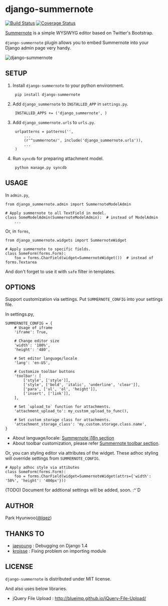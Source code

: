 django-summernote
=================
[![Build Status](https://travis-ci.org/lqez/django-summernote.png?branch=master)](https://travis-ci.org/lqez/django-summernote)
[![Coverage Status](https://coveralls.io/repos/lqez/django-summernote/badge.png?branch=master)](https://coveralls.io/r/lqez/django-summernote?branch=master)

[Summernote](https://github.com/HackerWins/summernote) is a simple WYSIWYG editor based on Twitter's Bootstrap.

`django-summernote` plugin allows you to embed Summernote into your Django admin page very handy.

![django-summernote](https://raw.github.com/lqez/pastebin/master/img/django-summernote.png "Screenshot of django-summernote")



SETUP
-----

1. Install `django-summernote` to your python environment.

        pip install django-summernote

2. Add `django_summernote` to `INSTALLED_APP` in `settings.py`.

        INSTALLED_APPS += ('django_summernote', )

3. Add `django_summernote.urls` to `urls.py`.

        urlpatterns = patterns('',
            ...
            (r'^summernote/', include('django_summernote.urls')),
            ...
        )

4. Run `syncdb` for preparing attachment model.

        python manage.py syncdb 
        

USAGE
-----

In `admin.py`,

    from django_summernote.admin import SummernoteModelAdmin

    # Apply summernote to all TextField in model.
    class SomeModelAdmin(SummernoteModelAdmin):  # instead of ModelAdmin
        ...

Or, in `forms`,

    from django_summernote.widgets import SummernoteWidget

    # Apply summernote to specific fields.
    class SomeForm(forms.Form):
        foo = forms.CharField(widget=SummernoteWidget())  # instead of forms.Textarea

And don't forget to use it with `safe` filter in templates.


OPTIONS
-------

Support customization via settings.
Put `SUMMERNOTE_CONFIG` into your settings file.

In settings.py, 

    SUMMERNOTE_CONFIG = {
        # Usage of iframe
        'iframe': True,

        # Change editor size
        'width': '100%',
        'height': '480',

        # Set editor language/locale
        'lang': 'en-US',

        # Customize toolbar buttons
        'toolbar': [
            ['style', ['style']],
            ['style', ['bold', 'italic', 'underline', 'clear']],
            ['para', ['ul', 'ol', 'height']],
            ['insert', ['link']],
        ],

        # Set `upload_to` function for attachments.
        'attachment_upload_to': my_custom_upload_to_func(),

        # Set custom storage class for attachments.
        'attachment_storage_class': 'my.custom.storage.class.name',
    }

  - About language/locale: [Summernote i18n section](http://hackerwins.github.io/summernote/features.html#i18n-language)
  - About toolbar customization, please refer [Summernote toolbar section](http://hackerwins.github.io/summernote/features.html#customtoolbar).

Or, you can styling editor via attributes of the widget. These adhoc styling will override settings from `SUMMERNOTE_CONFIG`.

    # Apply adhoc style via attibutes
    class SomeForm(forms.Form):
        foo = forms.CharField(widget=SummernoteWidget(attrs={'width': '50%', 'height': '400px'}))

(TODO) Document for addtional settings will be added, soon. :^`D

AUTHOR
------

Park Hyunwoo([@lqez](https://twitter.com/lqez))


THANKS TO
---------

  - [jaeyoung](https://github.com/jeyraof) : Debugging on Django 1.4
  - [kroisse](https://github.com/kroisse) : Fixing problem on importing module

LICENSE
-------

`django-summernote` is distributed under MIT license.

And also uses below libraries.

  - jQuery File Upload : http://blueimp.github.io/jQuery-File-Upload/
